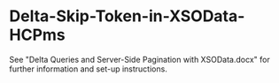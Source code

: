 # Delta-Skip-Token-in-XSOData-HCPms

See "Delta Queries and Server-Side Pagination with XSOData.docx" for further information and set-up instructions.
